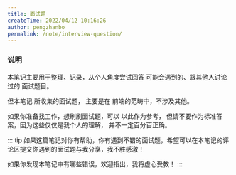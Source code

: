 ```yaml
---
title: 面试题
createTime: 2022/04/12 10:16:26
author: pengzhanbo
permalink: /note/interview-question/
---
```


### 说明

本笔记主要用于整理、记录，从个人角度尝试回答 可能会遇到的、跟其他人讨论过的 面试题目。

但本笔记 所收集的面试题， 主要是在 前端的范畴中，不涉及其他。

如果你准备找工作，想刷刷面试题，可以 以此作为参考，
但请不要作为标准答案，因为这些仅仅是我个人的理解，
并不一定百分百正确。

::: tip
如果这篇笔记对你有帮助，你有遇到不错的面试题，希望可以在本笔记的评论区提交你遇到的面试题与我分享，我不胜感激！

如果你发现本笔记中有哪些错误，欢迎指出，我将虚心受教！
:::

